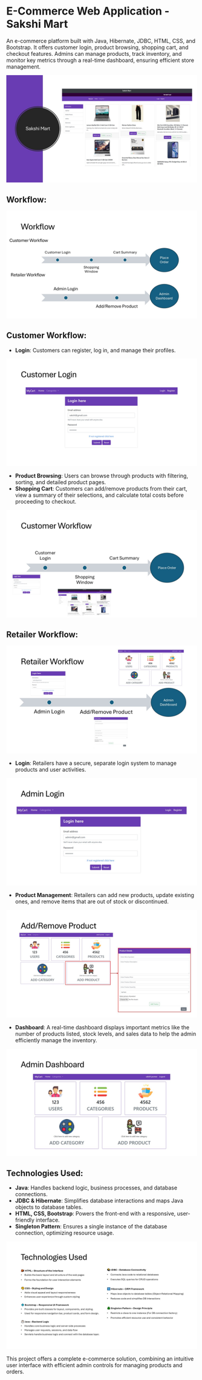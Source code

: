 # E-Commerce Web Application - Sakshi Mart

An e-commerce platform built with Java, Hibernate, JDBC, HTML, CSS, and Bootstrap. It offers customer login, product browsing, shopping cart, and checkout features. Admins can manage products, track inventory, and monitor key metrics through a real-time dashboard, ensuring efficient store management.

![Homepage Screenshot](https://github.com/Sakshi-star/E-Commerce-Web-Application-Sakshi-Mart/blob/main/SakshiMartPPT/MartPage.JPG)

## Workflow:

![Workflow Screenshot](https://github.com/Sakshi-star/E-Commerce-Web-Application-Sakshi-Mart/blob/main/SakshiMartPPT/Workflow.JPG)

## Customer Workflow:
- **Login**: Customers can register, log in, and manage their profiles.

![Workflow Screenshot](https://github.com/Sakshi-star/E-Commerce-Web-Application-Sakshi-Mart/blob/main/SakshiMartPPT/CustomerLogin.JPG)

- **Product Browsing**: Users can browse through products with filtering, sorting, and detailed product pages.
- **Shopping Cart**: Customers can add/remove products from their cart, view a summary of their selections, and calculate total costs before proceeding to checkout.

![Workflow Screenshot](https://github.com/Sakshi-star/E-Commerce-Web-Application-Sakshi-Mart/blob/main/SakshiMartPPT/CustomerWorkflow.JPG)

## Retailer Workflow:

![Workflow Screenshot](https://github.com/Sakshi-star/E-Commerce-Web-Application-Sakshi-Mart/blob/main/SakshiMartPPT/AdminWorkflow.JPG)

- **Login**: Retailers have a secure, separate login system to manage products and user activities.

![Workflow Screenshot](https://github.com/Sakshi-star/E-Commerce-Web-Application-Sakshi-Mart/blob/main/SakshiMartPPT/AdminLogin.JPG)

- **Product Management**: Retailers can add new products, update existing ones, and remove items that are out of stock or discontinued.

![Workflow Screenshot](https://github.com/Sakshi-star/E-Commerce-Web-Application-Sakshi-Mart/blob/main/SakshiMartPPT/AddProduct.JPG)

- **Dashboard**: A real-time dashboard displays important metrics like the number of products listed, stock levels, and sales data to help the admin efficiently manage the inventory.

![Workflow Screenshot](https://github.com/Sakshi-star/E-Commerce-Web-Application-Sakshi-Mart/blob/main/SakshiMartPPT/AdminDashboard.JPG)


## Technologies Used:
- **Java**: Handles backend logic, business processes, and database connections.
- **JDBC & Hibernate**: Simplifies database interactions and maps Java objects to database tables.
- **HTML, CSS, Bootstrap**: Powers the front-end with a responsive, user-friendly interface.
- **Singleton Pattern**: Ensures a single instance of the database connection, optimizing resource usage.

![Workflow Screenshot](https://github.com/Sakshi-star/E-Commerce-Web-Application-Sakshi-Mart/blob/main/SakshiMartPPT/TechnologiesUsed.JPG)

This project offers a complete e-commerce solution, combining an intuitive user interface with efficient admin controls for managing products and orders.

